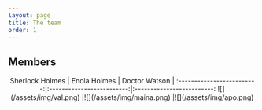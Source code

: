 ```yaml
---
layout: page
title: The team
order: 1
---
```


## Members

<center>
Sherlock Holmes            |  Enola Holmes             | Doctor Watson            |
:-------------------------:|:-------------------------:|:-------------------------:
![](/assets/img/val.png)   |![](/assets/img/maina.png) |![](/assets/img/apo.png)

</center>
